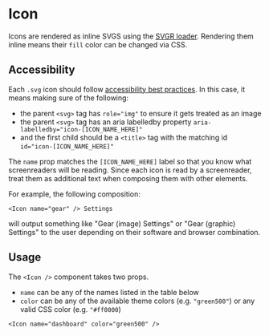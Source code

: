 # Icon

Icons are rendered as inline SVGS using the [SVGR loader](https://react-svgr.com/docs/getting-started/). Rendering them inline means their `fill` color can be changed via CSS.

## Accessibility

Each `.svg` icon should follow [accessibility best practices](https://www.deque.com/blog/creating-accessible-svgs/). In this case, it means making sure of the following:

- the parent `<svg>` tag has `role="img"` to ensure it gets treated as an image
- the parent `<svg>` tag has an aria labelledby property `aria-labelledby="icon-[ICON_NAME_HERE]"`
- and the first child should be a `<title>` tag with the matching id `id="icon-[ICON_NAME_HERE]"`

The `name` prop matches the `[ICON_NAME_HERE]` label so that you know what screenreaders will be reading. Since each icon is read by a screenreader, treat them as additional text when composing them with other elements.

For example, the following composition:

```tsx
<Icon name="gear" /> Settings
```

will output something like "Gear (image) Settings" or "Gear (graphic) Settings" to the user depending on their software and browser combination.

## Usage

The `<Icon />` component takes two props.

- `name` can be any of the names listed in the table below
- `color` can be any of the available theme colors (e.g. `"green500"`) or any valid CSS color (e.g. `"#ff0000`)

```tsx
<Icon name="dashboard" color="green500" />
```
